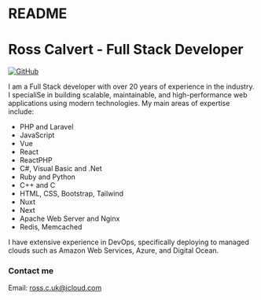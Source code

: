 # README
# Ross Calvert - Full Stack Developer 

 [![GitHub][github-shield]][github-url]

I am a Full Stack developer with over 20 years of experience in the industry. I specialiSe in building scalable, maintainable, and high-performance web applications using modern technologies. My main areas of expertise include:

- PHP and Laravel
- JavaScript
- Vue
- React
- ReactPHP
- C#, Visual Basic and .Net
- Ruby and Python
- C++ and C
- HTML, CSS, Bootstrap, Tailwind
- Nuxt
- Next
- Apache Web Server and Nginx
- Redis, Memcached

I have extensive experience in DevOps, specifically deploying to managed clouds such as Amazon Web Services, Azure, and Digital Ocean.

### Contact me
Email: ross.c.uk@icloud.com

[github-shield]: https://img.shields.io/badge/-GitHub-blue?style=flat-square&logo=github
[github-url]: https://github.com/username

